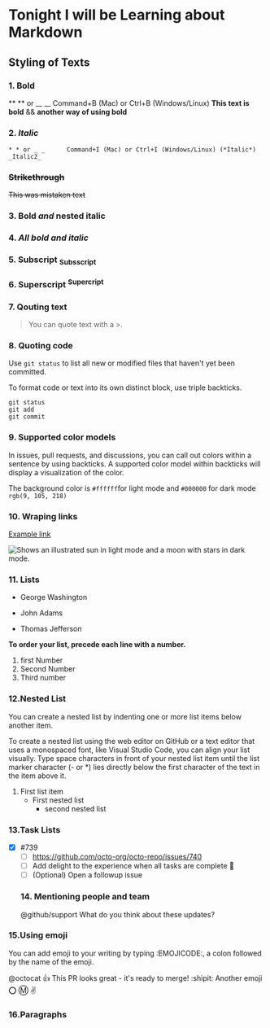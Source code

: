 # Tonight I will be Learning about Markdown
## Styling of Texts

 ### 1. __Bold__
** ** or __ __	Command+B (Mac) or Ctrl+B (Windows/Linux) __This text is bold__ && **another way of using bold**
### 2. _Italic_
 	* * or _ _     	Command+I (Mac) or Ctrl+I (Windows/Linux) (*Italic*) _Italic2_
### ~~Strikethrough~~
 ~~This was mistaken text~~

 ### 3. **Bold _and_ nested italic**

 ### 4. ***All bold and italic***

 ### 5. Subscript <sub>Subsscript</sub>

 ### 6. Superscript <sup>Supercript</sup>

 ### 7. Qouting text
 > You can quote text with a >.

 ### 8. Quoting code
 Use `git status` to list all new or modified files that haven't yet been committed.

 To format code or text into its own distinct block, use triple backticks.
 ```
 git status
 git add 
 git commit
 ```
 ### 9. Supported color models
 In issues, pull requests, and discussions, you can call out colors within a sentence by using backticks. A supported color model within backticks will display a visualization of the color.

 The background color is `#ffffff`for light mode and `#000000` for dark mode
`rgb(9, 105, 218)`

### 10. Wraping links
[Example link](https://docs.github.com/en/get-started/writing-on-github/getting-started-with-writing-and-formatting-on-github/basic-writing-and-formatting-syntax)

<picture>
  <source media="(prefers-color-scheme: dark)" srcset="https://user-images.githubusercontent.com/25423296/163456776-7f95b81a-f1ed-45f7-b7ab-8fa810d529fa.png">
  <source media="(prefers-color-scheme: light)" srcset="https://user-images.githubusercontent.com/25423296/163456779-a8556205-d0a5-45e2-ac17-42d089e3c3f8.png">
  <img alt="Shows an illustrated sun in light mode and a moon with stars in dark mode." src="https://user-images.githubusercontent.com/25423296/163456779-a8556205-d0a5-45e2-ac17-42d089e3c3f8.png">
</picture>

### 11. Lists
- George Washington
* John Adams
+ Thomas Jefferson

**To order your list, precede each line with a number.**
1. first Number
1. Second Number
1. Third number

### 12.Nested List

You can create a nested list by indenting one or more list items below another item.

To create a nested list using the web editor on GitHub or a text editor that uses a monospaced font, like Visual Studio Code, you can align your list visually. Type space characters in front of your nested list item until the list marker character (- or *) lies directly below the first character of the text in the item above it.

1. First list item
   - First nested list
     * second nested list 

 
 ### 13.Task Lists
 - [x] #739
   - [ ] https://github.com/octo-org/octo-repo/issues/740
   - [ ] Add delight to the experience when all tasks are complete :tada:
   - [ ] \(Optional) Open a followup issue

   ### 14. Mentioning people and team
   @github/support What do you think about these updates?

 ### 15.Using emoji
 You can add emoji to your writing by typing :EMOJICODE:, a colon followed by the name of the emoji.

 @octocat :+1: This PR looks great - it's ready to merge! :shipit:
 Another emoji :o: :m: :v:

 ### 16.Paragraphs
 
